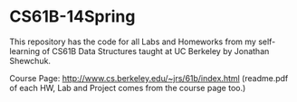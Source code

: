 # CS61B-14Spring

This repository has the code for all Labs and Homeworks from my self-learning of CS61B Data Structures taught at UC Berkeley by Jonathan Shewchuk.

Course Page: http://www.cs.berkeley.edu/~jrs/61b/index.html
(readme.pdf of each HW, Lab and Project comes from the course page too.)
